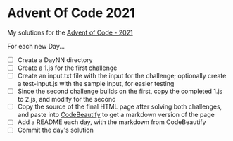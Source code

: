 # Advent Of Code 2021
My solutions for the [Advent of Code - 2021](https://adventofcode.com/2021)

For each new Day...
- [ ] Create a DayNN directory
- [ ] Create a 1.js for the first challenge
- [ ] Create an input.txt file with the input for the challenge; optionally create a test-input.js with the sample input, for easier testing
- [ ] Since the second challenge builds on the first, copy the completed 1.js to 2.js, and modify for the second
- [ ] Copy the source of the final HTML page after solving both challenges, and paste into [CodeBeautify](https://codebeautify.org/html-to-markdown) to get a markdown version of the page
- [ ] Add a README each day, with the markdown from CodeBeautify
- [ ] Commit the day's solution